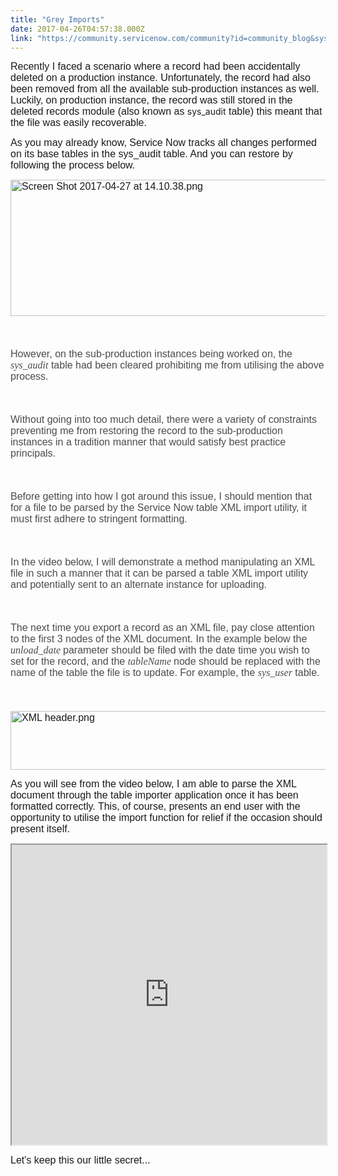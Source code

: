 ```yaml
---
title: "Grey Imports"
date: 2017-04-26T04:57:38.000Z
link: "https://community.servicenow.com/community?id=community_blog&sys_id=e79ceee1dbd0dbc01dcaf3231f9619d4"
---
```

<p><span style="font-family: arial, helvetica, sans-serif; font-size: 12pt;">Recently I faced a scenario where a record had been accidentally deleted on a production instance. Unfortunately, the record had also been removed from all the available sub-production instances as well. Luckily, on production instance, the record was still stored in the deleted records module (also known as </span>sys_audit<span style="font-family: arial, helvetica, sans-serif; font-size: 12pt;"> table) this meant that the file was easily recoverable.</span></p><p></p><p><span style="font-family: arial, helvetica, sans-serif; font-size: 12pt;">As you may already know, Service Now tracks all changes performed on its base tables in the sys_audit table. And you can restore by following the process below.</span></p><p></p><p><span style="font-family: arial, helvetica, sans-serif; font-size: 12pt;"><img   alt="Screen Shot 2017-04-27 at 14.10.38.png" class="image-2 jive-image" src="2518c1cedb50d344e9737a9e0f96195d.iix" style="width: 620px; height: 218px;"/></span></p><p></p><p style="margin-top: 3.2rem; margin-bottom: 3.2rem; font-family: 'Source Serif Pro', serif; font-size: 21px; background-position: initial; color: rgba(0, 0, 0, 0.701961);"><span style="font-family: arial, helvetica, sans-serif; font-size: 12pt;">However, on the sub-production instances being worked on, the <span style="font-weight: inherit; font-family: Georgia, 'Source Serif Pro', serif; background-position: initial;"><em>sys_audit</em></span> table had been cleared prohibiting me from utilising the above process.</span></p><p style="margin-top: 3.2rem; margin-bottom: 3.2rem; font-family: 'Source Serif Pro', serif; font-size: 21px; background-position: initial; color: rgba(0, 0, 0, 0.701961);"><span style="font-family: arial, helvetica, sans-serif; font-size: 12pt;">Without going into too much detail, there were a variety of constraints preventing me from restoring the record to the sub-production instances in a tradition manner that would satisfy best practice principals.</span></p><p style="margin-top: 3.2rem; margin-bottom: 3.2rem; font-family: 'Source Serif Pro', serif; font-size: 21px; background-position: initial; color: rgba(0, 0, 0, 0.701961);"><span style="font-family: arial, helvetica, sans-serif; font-size: 12pt;">Before getting into how I got around this issue, I should mention that for a file to be parsed by the Service Now table XML import utility, it must first adhere to stringent formatting.</span></p><p style="margin-top: 3.2rem; margin-bottom: 3.2rem; font-family: 'Source Serif Pro', serif; font-size: 21px; background-position: initial; color: rgba(0, 0, 0, 0.701961);"><span style="font-family: arial, helvetica, sans-serif; font-size: 12pt;">In the video below, I will demonstrate a method manipulating an XML file in such a manner that it can be parsed a table XML import utility and potentially sent to an alternate instance for uploading.</span></p><p style="margin-top: 3.2rem; margin-bottom: 3.2rem; font-family: 'Source Serif Pro', serif; font-size: 21px; background-position: initial; color: rgba(0, 0, 0, 0.701961);"><span style="font-family: arial, helvetica, sans-serif; font-size: 12pt;">The next time you export a record as an XML file, pay close attention to the first 3 nodes of the XML document. In the example below the <span style="font-weight: inherit; font-family: Georgia, 'Source Serif Pro', serif; background-position: initial;"><em>unload_date </em></span>parameter should be filed with the date time you wish to set for the record, and the <span style="font-weight: inherit; font-family: Georgia, 'Source Serif Pro', serif; background-position: initial;"><em>tableName </em></span>node should be replaced with the name of the table the file is to update. For example, the <span style="font-weight: inherit; font-family: Georgia, 'Source Serif Pro', serif; background-position: initial;"><em>sys_user</em></span> table.</span></p><p></p><p><span style="font-family: arial, helvetica, sans-serif; font-size: 12pt;"><img   alt="XML header.png" class="image-1 jive-image" height="94" src="98d82982db901744e9737a9e0f9619f1.iix" style="float: none; height: 94px; width: 1136.55px;" width="1137"/></span></p><p></p><p></p><p><span style="font-family: arial, helvetica, sans-serif; font-size: 12pt;">As you will see from the video below, I am able to parse the XML document through the table importer application once it has been formatted correctly. This, of course, presents an end user with the opportunity to utilise the import function for relief if the occasion should present itself.</span></p><p></p><p><span style="font-family: arial, helvetica, sans-serif; font-size: 12pt;"><iframe id='video_tinymce_9139' style='width: 100%; height: 480px;' src=https://youtube.com/embed/MkISmSfPI5c?showinfo=0></iframe></span></p><p></p><p><span style="font-family: arial, helvetica, sans-serif; font-size: 12pt;">Let's keep this our little secret... </span></p>